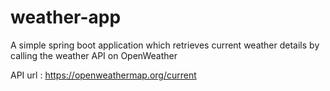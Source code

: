 # weather-app
A simple spring boot application which retrieves current weather details by calling the weather API on OpenWeather

API url : https://openweathermap.org/current
